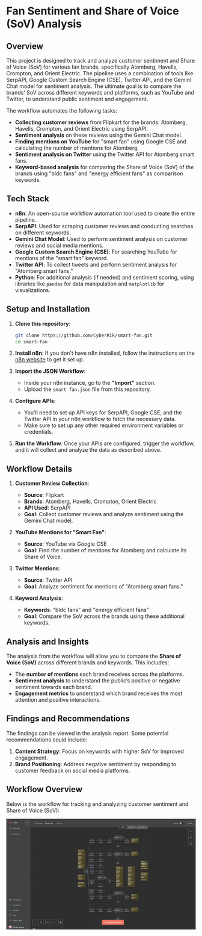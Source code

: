 
# Fan Sentiment and Share of Voice (SoV) Analysis

## Overview

This project is designed to track and analyze customer sentiment and Share of Voice (SoV) for various fan brands, specifically Atomberg, Havells, Crompton, and Orient Electric. The pipeline uses a combination of tools like SerpAPI, Google Custom Search Engine (CSE), Twitter API, and the Gemini Chat model for sentiment analysis. The ultimate goal is to compare the brands' SoV across different keywords and platforms, such as YouTube and Twitter, to understand public sentiment and engagement.

The workflow automates the following tasks:

- **Collecting customer reviews** from Flipkart for the brands: Atomberg, Havells, Crompton, and Orient Electric using SerpAPI.
- **Sentiment analysis** on these reviews using the Gemini Chat model.
- **Finding mentions on YouTube** for "smart fan" using Google CSE and calculating the number of mentions for Atomberg.
- **Sentiment analysis on Twitter** using the Twitter API for Atomberg smart fans.
- **Keyword-based analysis** for comparing the Share of Voice (SoV) of the brands using "bldc fans" and "energy efficient fans" as comparison keywords.

## Tech Stack

- **n8n**: An open-source workflow automation tool used to create the entire pipeline.
- **SerpAPI**: Used for scraping customer reviews and conducting searches on different keywords.
- **Gemini Chat Model**: Used to perform sentiment analysis on customer reviews and social media mentions.
- **Google Custom Search Engine (CSE)**: For searching YouTube for mentions of the "smart fan" keyword.
- **Twitter API**: To collect tweets and perform sentiment analysis for "Atomberg smart fans."
- **Python**: For additional analysis (if needed) and sentiment scoring, using libraries like `pandas` for data manipulation and `matplotlib` for visualizations.

## Setup and Installation

1. **Clone this repository**:
   ```bash
   git clone https://github.com/CyberRik/smart-fan.git
   cd smart-fan
   ```

2. **Install n8n**:
   If you don't have n8n installed, follow the instructions on the [n8n website](https://n8n.io/) to get it set up.

3. **Import the JSON Workflow**:
   - Inside your n8n instance, go to the **"Import"** section.
   - Upload the `smart fan.json` file from this repository.

4. **Configure APIs**:
   - You'll need to set up API keys for SerpAPI, Google CSE, and the Twitter API in your n8n workflow to fetch the necessary data.
   - Make sure to set up any other required environment variables or credentials.

5. **Run the Workflow**:
   Once your APIs are configured, trigger the workflow, and it will collect and analyze the data as described above.

## Workflow Details

1. **Customer Review Collection**:
   - **Source**: Flipkart
   - **Brands**: Atomberg, Havells, Crompton, Orient Electric
   - **API Used**: SerpAPI
   - **Goal**: Collect customer reviews and analyze sentiment using the Gemini Chat model.

2. **YouTube Mentions for "Smart Fan"**:
   - **Source**: YouTube via Google CSE
   - **Goal**: Find the number of mentions for Atomberg and calculate its Share of Voice.

3. **Twitter Mentions**:
   - **Source**: Twitter API
   - **Goal**: Analyze sentiment for mentions of "Atomberg smart fans."

4. **Keyword Analysis**:
   - **Keywords**: "bldc fans" and "energy efficient fans"
   - **Goal**: Compare the SoV across the brands using these additional keywords.

## Analysis and Insights

The analysis from the workflow will allow you to compare the **Share of Voice (SoV)** across different brands and keywords. This includes:

- The **number of mentions** each brand receives across the platforms.
- **Sentiment analysis** to understand the public’s positive or negative sentiment towards each brand.
- **Engagement metrics** to understand which brand receives the most attention and positive interactions.

## Findings and Recommendations

The findings can be viewed in the analysis report. Some potential recommendations could include:

1. **Content Strategy**: Focus on keywords with higher SoV for improved engagement.
2. **Brand Positioning**: Address negative sentiment by responding to customer feedback on social media platforms.

## Workflow Overview

Below is the workflow for tracking and analyzing customer sentiment and Share of Voice (SoV):

![Workflow Diagram](workflow.png)


